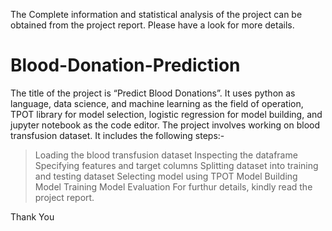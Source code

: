 The Complete information and statistical analysis of the project can be obtained from the project report. Please have a look for more details.

# Blood-Donation-Prediction
  The title of the project is “Predict Blood Donations”.
It uses python as language, data science, and machine learning as the field of operation, TPOT library for model selection, logistic regression for model building, and jupyter notebook as the code editor.
The project involves working on blood transfusion dataset.
It includes the following steps:-
> Loading the blood transfusion dataset
> Inspecting the dataframe
> Specifying features and target columns
> Splitting dataset into training and testing dataset
> Selecting model using TPOT
> Model Building
> Model Training
> Model Evaluation
For furthur details, kindly read the project report.


Thank You
